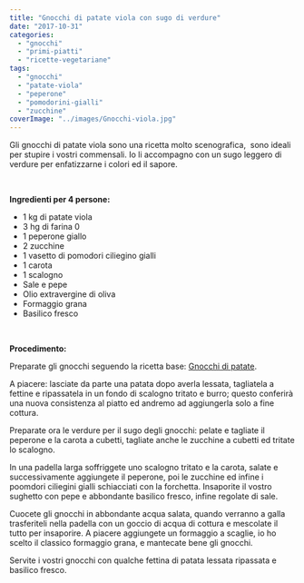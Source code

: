 ```yaml
---
title: "Gnocchi di patate viola con sugo di verdure"
date: "2017-10-31"
categories: 
  - "gnocchi"
  - "primi-piatti"
  - "ricette-vegetariane"
tags: 
  - "gnocchi"
  - "patate-viola"
  - "peperone"
  - "pomodorini-gialli"
  - "zucchine"
coverImage: "../images/Gnocchi-viola.jpg"
---
```


Gli gnocchi di patate viola sono una ricetta molto scenografica,  sono ideali per stupire i vostri commensali. Io li accompagno con un sugo leggero di verdure per enfatizzarne i colori ed il sapore.

 

**Ingredienti per 4 persone:**

- 1 kg di patate viola
- 3 hg di farina 0
- 1 peperone giallo
- 2 zucchine
- 1 vasetto di pomodori ciliegino gialli
- 1 carota
- 1 scalogno
- Sale e pepe
- Olio extravergine di oliva
- Formaggio grana
- Basilico fresco

 

**Procedimento:**

Preparate gli gnocchi seguendo la ricetta base: [Gnocchi di patate](https://cucinadalnord.it/gnocchi-di-patate/).

A piacere: lasciate da parte una patata dopo averla lessata, tagliatela a fettine e ripassatela in un fondo di scalogno tritato e burro; questo conferirà una nuova consistenza al piatto ed andremo ad aggiungerla solo a fine cottura.

Preparate ora le verdure per il sugo degli gnocchi: pelate e tagliate il peperone e la carota a cubetti, tagliate anche le zucchine a cubetti ed tritate lo scalogno.

In una padella larga soffriggete uno scalogno tritato e la carota, salate e successivamente aggiungete il peperone, poi le zucchine ed infine i poomdori ciliegini gialli schiacciati con la forchetta. Insaporite il vostro sughetto con pepe e abbondante basilico fresco, infine regolate di sale.

Cuocete gli gnocchi in abbondante acqua salata, quando verranno a galla trasferiteli nella padella con un goccio di acqua di cottura e mescolate il tutto per insaporire. A piacere aggiungete un formaggio a scaglie, io ho scelto il classico formaggio grana, e mantecate bene gli gnocchi.

Servite i vostri gnocchi con qualche fettina di patata lessata ripassata e basilico fresco.
